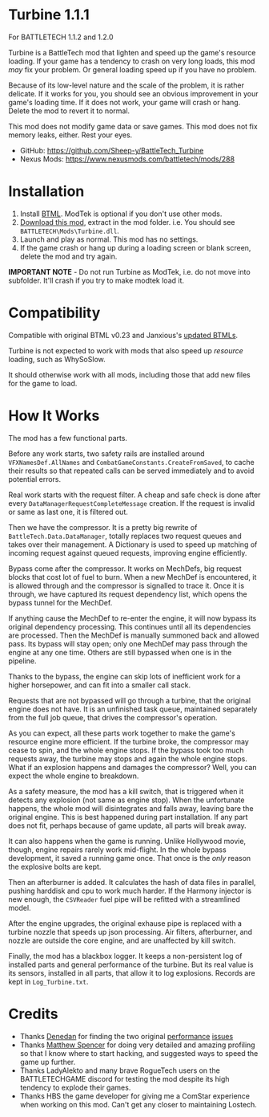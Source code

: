# Turbine 1.1.1 #
For BATTLETECH 1.1.2 and 1.2.0

Turbine is a BattleTech mod that lighten and speed up the game's resource loading.
If your game has a tendency to crash on very long loads, this mod *may* fix your problem.
Or general loading speed up if you have no problem.

Because of its low-level nature and the scale of the problem, it is rather delicate.
If it works for you, you should see an obvious improvement in your game's loading time.
If it does not work, your game will crash or hang.  Delete the mod to revert it to normal.

This mod does not modify game data or save games.
This mod does not fix memory leaks, either.  Rest your eyes.

* GitHub: https://github.com/Sheep-y/BattleTech_Turbine
* Nexus Mods: https://www.nexusmods.com/battletech/mods/288

# Installation

1. Install [BTML](https://github.com/janxious/ModTek/wiki/The-Drop-Dead-Simple-Guide-to-Installing-BTML-&-ModTek-&-ModTek-mods).  ModTek is optional if you don't use other mods.
2. [Download this mod](https://github.com/Sheep-y/BattleTech_Turbine/releases), extract in the mod folder. i.e. You should see `BATTLETECH\Mods\Turbine.dll`.
3. Launch and play as normal.  This mod has no settings.
4. If the game crash or hang up during a loading screen or blank screen, delete the mod and try again.

**IMPORTANT NOTE** - Do not run Turbine as ModTek, i.e. do not move into subfolder.  It'll crash if you try to make modtek load it.


# Compatibility

Compatible with original BTML v0.23 and Janxious's [updated BTMLs](https://github.com/janxious/BattleTechModLoader/releases/).

Turbine is not expected to work with mods that also speed up *resource* loading, such as WhySoSlow.

It should otherwise work with all mods, including those that add new files for the game to load.


# How It Works

The mod has a few functional parts.

Before any work starts, two safety rails are installed around `VFXNamesDef.AllNames` and `CombatGameConstants.CreateFromSaved`,
to cache their results so that repeated calls can be served immediately and to avoid potential errors.

Real work starts with the request filter.  A cheap and safe check is done after every `DataManagerRequestCompleteMessage` creation.
If the request is invalid or same as last one, it is filtered out.

Then we have the compressor.
It is a pretty big rewrite of `BattleTech.Data.DataManager`, totally replaces two request queues and takes over their management.
A Dictionary is used to speed up matching of incoming request against queued requests, improving engine efficiently.

Bypass come after the compressor.  It works on MechDefs, big request blocks that cost lot of fuel to burn.
When a new MechDef is encountered, it is allowed through and the compressor is signalled to trace it.
Once it is through, we have captured its request dependency list, which opens the bypass tunnel for the MechDef.

If anything cause the MechDef to re-enter the engine, it will now bypass its original dependency processing.
This continues until all its dependencies are processed.  Then the MechDef is manually summoned back and allowed pass.
Its bypass will stay open; only one MechDef may pass through the engine at any one time.
Others are still bypassed when one is in the pipeline.

Thanks to the bypass, the engine can skip lots of inefficient work for a higher horsepower, and can fit into a smaller call stack.

Requests that are not bypassed will go through a turbine, that the original engine does not have.
It is an unfinished task queue, maintained separately from the full job queue, that drives the compressor's operation.

As you can expect, all these parts work together to make the game's resource engine more efficient.
If the turbine broke, the compressor may cease to spin, and the whole engine stops.
If the bypass took too much requests away, the turbine may stops and again the whole engine stops.
What if an explosion happens and damages the compressor?  Well, you can expect the whole engine to breakdown.

As a safety measure, the mod has a kill switch, that is triggered when it detects any explosion (not same as engine stop).
When the unfortunate happens, the whole mod will disintegrates and falls away, leaving bare the original engine.
This is best happened during part installation.  If any part does not fit, perhaps because of game update, all parts will break away.

It can also happens when the game is running.  Unlike Hollywood movie, though, engine repairs rarely work mid-flight.
In the whole bypass development, it saved a running game once.  That once is the *only* reason the explosive bolts are kept.

Then an afterburner is added.  It calculates the hash of data files in parallel, pushing harddisk and cpu to work much harder.
If the Harmony injector is new enough, the `CSVReader` fuel pipe will be refitted with a streamlined model.

After the engine upgrades, the original exhause pipe is replaced with a turbine nozzle that speeds up json processing.
Air filters, afterburner, and nozzle are outside the core engine, and are unaffected by kill switch.

Finally, the mod has a blackbox logger.  It keeps a non-persistent log of installed parts and general performance of the turbine.
But its real value is its sensors, installed in all parts, that allow it to log explosions.  Records are kept in `Log_Turbine.txt`.


# Credits

* Thanks [Denedan](https://github.com/Denadan) for finding the two original [performance](https://github.com/saltyhotdog/BattletechIssueTracker/issues/14) [issues](https://github.com/saltyhotdog/BattletechIssueTracker/issues/17)
* Thanks [Matthew Spencer](https://github.com/m22spencer) for doing very detailed and amazing profiling so that I know where to start hacking, and suggested ways to speed the game up further.
* Thanks LadyAlekto and many brave RogueTech users on the BATTLETECHGAME discord for testing the mod despite its high tendency to explode their games.
* Thanks HBS the game developer for giving me a ComStar experience when working on this mod.  Can't get any closer to maintaining Lostech.